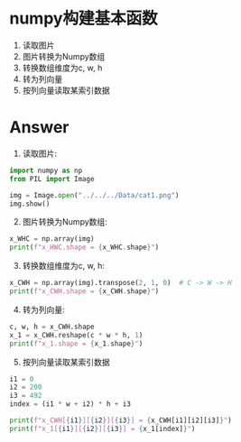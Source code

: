 # numpy构建基本函数

1. 读取图片
2. 图片转换为Numpy数组
3. 转换数组维度为c, w, h
4. 转为列向量
5. 按列向量读取某索引数据

# Answer
1. 读取图片:

```python
import numpy as np
from PIL import Image

img = Image.open("../../../Data/cat1.png")
img.show()
```
2. 图片转换为Numpy数组:
```python
x_WHC = np.array(img)
print(f"x_HWC.shape = {x_WHC.shape}")
```
3. 转换数组维度为c, w, h:
```python
x_CWH = np.array(img).transpose(2, 1, 0)  # C -> W -> H
print(f"x_CWH.shape = {x_CWH.shape}")
```
4. 转为列向量:
```python
c, w, h = x_CWH.shape
x_1 = x_CWH.reshape(c * w * h, 1)
print(f"x_1.shape = {x_1.shape}")
```
5. 按列向量读取某索引数据
```python
i1 = 0
i2 = 200
i3 = 492
index = (i1 * w + i2) * h + i3

print(f"x_CWH[{i1}][{i2}][{i3}] = {x_CWH[i1][i2][i3]}")
print(f"x_1[{i1}][{i2}][{i3}] = {x_1[index]}")
```
